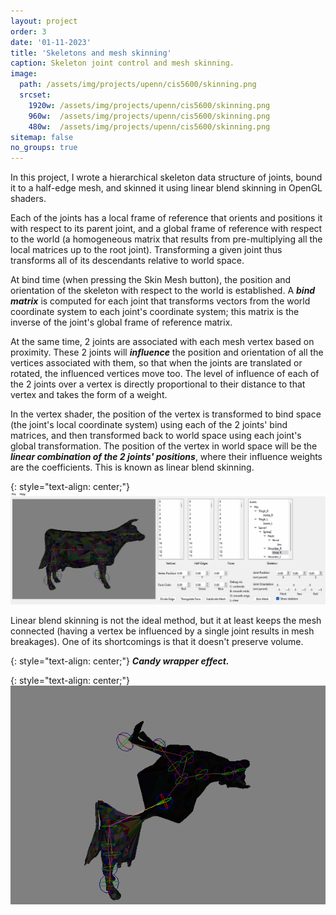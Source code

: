 ```yaml
---
layout: project
order: 3
date: '01-11-2023'
title: 'Skeletons and mesh skinning'
caption: Skeleton joint control and mesh skinning.
image: 
  path: /assets/img/projects/upenn/cis5600/skinning.png
  srcset: 
    1920w: /assets/img/projects/upenn/cis5600/skinning.png
    960w:  /assets/img/projects/upenn/cis5600/skinning.png
    480w:  /assets/img/projects/upenn/cis5600/skinning.png
sitemap: false
no_groups: true
---
```


In this project, I wrote a hierarchical skeleton data structure of joints, bound it to a half-edge mesh, and skinned it using linear blend skinning in OpenGL shaders.

Each of the joints has a local frame of reference that orients and positions it with respect to its parent joint, and a global frame of reference with respect to the world (a homogeneous matrix that results from pre-multiplying all the local matrices up to the root joint). Transforming a given joint thus transforms all of its descendants relative to world space.

At bind time (when pressing the Skin Mesh button), the position and orientation of the skeleton with respect to the world is established. A ***bind matrix*** is computed for each joint that transforms vectors from the world coordinate system to each joint's coordinate system; this matrix is the inverse of the joint's global frame of reference matrix.

At the same time, 2 joints are associated with each mesh vertex based on proximity. These 2 joints will ***influence*** the position and orientation of all the vertices associated with them, so that when the joints are translated or rotated, the influenced vertices move too. The level of influence of each of the 2 joints over a vertex is directly proportional to their distance to that vertex and takes the form of a weight.

In the vertex shader, the position of the vertex is transformed to bind space (the joint's local coordinate system) using each of the 2 joints' bind matrices, and then transformed back to world space using each joint's global transformation. The position of the vertex in world space will be the ***linear combination of the 2 joints' positions***, where their influence weights are the coefficients. This is known as linear blend skinning.

{: style="text-align: center;"}
![](/assets/img/projects/upenn/cis5600/skinning.gif)

Linear blend skinning is not the ideal method, but it at least keeps the mesh connected (having a vertex be influenced by a single joint results in mesh breakages). One of its shortcomings is that it doesn't preserve volume.

{: style="text-align: center;"}
***Candy wrapper effect.***

{: style="text-align: center;"}
![](/assets/img/projects/upenn/cis5600/skinning-candy-wrapper.png)